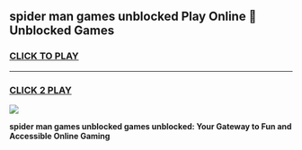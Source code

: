 
## spider man games unblocked Play Online 👋 Unblocked Games
<h3>
<a href="https://premium.freeplayer.one?title=spider_man_games_unblocked&ref=19F">CLICK TO PLAY</a></h3>
<hr>

<h3>
<a href="https://premium.freeplayer.one?title=spider_man_games_unblocked&ref=19F">CLICK 2 PLAY</a>
  
</h3>

<a href="https://premium.freeplayer.one?title=spider_man_games_unblocked&ref=19F"><img src="https://clearcache.store/games.png"></a>


**spider man games unblocked games unblocked: Your Gateway to Fun and Accessible Online Gaming**
